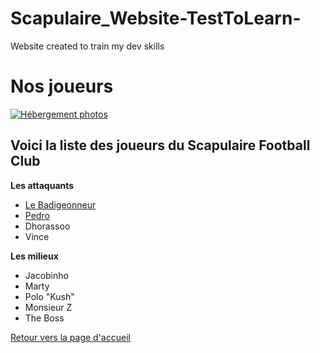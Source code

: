 # Scapulaire_Website-TestToLearn-
Website created to train my dev skills

<html>
	<head>
		<meta charset="UTF-8" />
		<title>Nos Joueurs</title>
	</head>
	<body>
		<h1>Nos joueurs</h1>
		<a href="http://www.hostingpics.net/viewer.php?id=491514scapulaireicone.png"><img src="http://img4.hostingpics.net/thumbs/mini_491514scapulaireicone.png" alt="Hébergement photos" /></a>
		<h2>Voici la liste des joueurs du Scapulaire Football Club</h2>
		<p><strong>Les attaquants</strong></p>
		<ul>
			<li><a href="Joueurs/Le Badigeonneur.html" title="Il aime le boudin!">Le Badigeonneur</a></li>
			<li><a href="Joueurs/Pedro.html" title="Visca el Barça!">Pedro</a></li>
			<li>Dhorassoo</li>
			<li>Vince</li>
		</ul>
		<p><strong>Les milieux</strong></p>
		<ul>
			<li>Jacobinho</li>
			<li>Marty</li>
			<li>Polo "Kush"</li>
			<li>Monsieur Z</li>
			<li>The Boss</li>
		</ul>
		<p><a href="Mon%20site.html">Retour vers la page d'accueil</a></p>
	</body>
</html>
